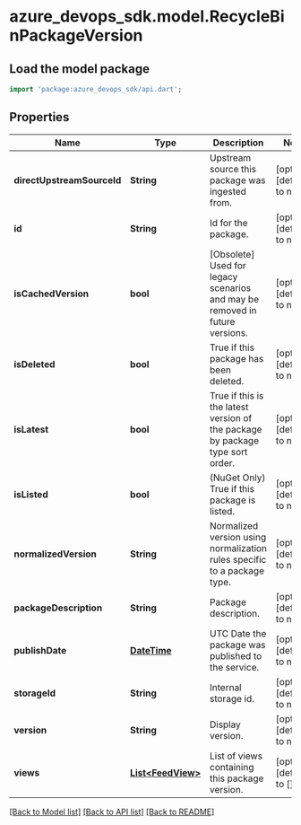 # azure_devops_sdk.model.RecycleBinPackageVersion

## Load the model package
```dart
import 'package:azure_devops_sdk/api.dart';
```

## Properties
Name | Type | Description | Notes
------------ | ------------- | ------------- | -------------
**directUpstreamSourceId** | **String** | Upstream source this package was ingested from. | [optional] [default to null]
**id** | **String** | Id for the package. | [optional] [default to null]
**isCachedVersion** | **bool** | [Obsolete] Used for legacy scenarios and may be removed in future versions. | [optional] [default to null]
**isDeleted** | **bool** | True if this package has been deleted. | [optional] [default to null]
**isLatest** | **bool** | True if this is the latest version of the package by package type sort order. | [optional] [default to null]
**isListed** | **bool** | (NuGet Only) True if this package is listed. | [optional] [default to null]
**normalizedVersion** | **String** | Normalized version using normalization rules specific to a package type. | [optional] [default to null]
**packageDescription** | **String** | Package description. | [optional] [default to null]
**publishDate** | [**DateTime**](DateTime.md) | UTC Date the package was published to the service. | [optional] [default to null]
**storageId** | **String** | Internal storage id. | [optional] [default to null]
**version** | **String** | Display version. | [optional] [default to null]
**views** | [**List&lt;FeedView&gt;**](FeedView.md) | List of views containing this package version. | [optional] [default to []]

[[Back to Model list]](../README.md#documentation-for-models) [[Back to API list]](../README.md#documentation-for-api-endpoints) [[Back to README]](../README.md)


